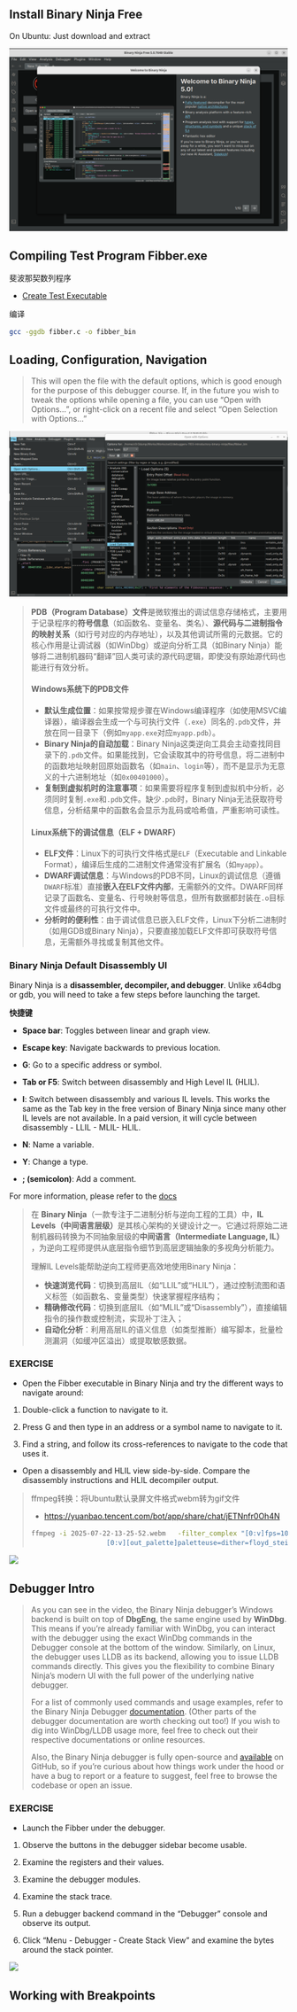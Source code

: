 ## Install Binary Ninja Free

On Ubuntu: Just download and extract

![](assets/2025-07-22-10-49-21-image.png)

## Compiling Test Program Fibber.exe

斐波那契数列程序

- [Create Test Executable](https://ost2.fyi/Dbg1012_section2)

编译

```bash
gcc -ggdb fibber.c -o fibber_bin
```

## Loading, Configuration, Navigation

> This will open the file with the default options, which is good enough
> for the purpose of this debugger course. If, in the future you wish to
> tweak the options while opening a file, you can use “Open with
> Options…”, or right-click on a recent file and select “Open Selection
> with Options…”

![](assets/2025-07-22-11-02-25-image.png)

> **​PDB（Program Database）文件​**​是微软推出的调试信息存储格式，主要用于记录程序的​**​符号信息​**​（如函数名、变量名、类名）、​**​源代码与二进制指令的映射关系​**​（如行号对应的内存地址），以及其他调试所需的元数据。它的核心作用是让调试器（如WinDbg）或逆向分析工具（如Binary Ninja）能够将二进制机器码“翻译”回人类可读的源代码逻辑，即使没有原始源代码也能进行有效分析。
> 
> #### Windows系统下的PDB文件
> 
> - ​**​默认生成位置​**​：如果按常规步骤在Windows编译程序（如使用MSVC编译器），编译器会生成一个与可执行文件（`.exe`）同名的`.pdb`文件，并放在同一目录下（例如`myapp.exe`对应`myapp.pdb`）。
> - ​**​Binary Ninja的自动加载​**​：Binary Ninja这类逆向工具会主动查找同目录下的`.pdb`文件。如果能找到，它会读取其中的符号信息，将二进制中的函数地址映射回原始函数名（如`main`、`login`等），而不是显示为无意义的十六进制地址（如`0x00401000`）。
> - ​**​复制到虚拟机时的注意事项​**​：如果需要将程序复制到虚拟机中分析，必须同时复制`.exe`和`.pdb`文件。缺少`.pdb`时，Binary Ninja无法获取符号信息，分析结果中的函数名会显示为乱码或哈希值，严重影响可读性。
> 
> #### Linux系统下的调试信息（ELF + DWARF）
> 
> - ​**​ELF文件​**​：Linux下的可执行文件格式是`ELF`（Executable and Linkable Format），编译后生成的二进制文件通常没有扩展名（如`myapp`）。
> - ​**​DWARF调试信息​**​：与Windows的PDB不同，Linux的调试信息（遵循`DWARF`标准）直接​**​嵌入在ELF文件内部​**​，无需额外的文件。DWARF同样记录了函数名、变量名、行号映射等信息，但所有数据都封装在`.o`目标文件或最终的可执行文件中。
> - ​**​分析时的便利性​**​：由于调试信息已嵌入ELF文件，Linux下分析二进制时（如用GDB或Binary Ninja），只要直接加载ELF文件即可获取符号信息，无需额外寻找或复制其他文件。

### Binary Ninja Default Disassembly UI

Binary Ninja is a **disassembler, decompiler, and debugger**. Unlike x64dbg or gdb, you will need to take a few steps before launching the target.

**快捷键**

- **Space bar**: Toggles between linear and graph view.

- **Escape key**: Navigate backwards to previous location.

- **G**: Go to a specific address or symbol.

- **Tab or F5**: Switch between disassembly and High Level IL (HLIL).

- **I**: Switch between disassembly and various IL levels. This works the same as the Tab key in the free version of Binary Ninja since many other IL levels are not available. In a paid version, it will cycle between disassembly - LLIL - MLIL- HLIL.

- **N**: Name a variable.

- **Y**: Change a type.

- **; (semicolon)**: Add a comment.

For more information, please refer to the [docs](https://docs.binary.ninja/getting-started.html#interacting)

> 在 ​**​Binary Ninja​**​（一款专注于二进制分析与逆向工程的工具）中，​**​IL Levels（中间语言层级）​**​ 是其核心架构的关键设计之一。它通过将原始二进制机器码转换为不同抽象层级的​**​中间语言（Intermediate Language, IL）​**​，为逆向工程师提供从底层指令细节到高层逻辑抽象的多视角分析能力。
> 
> 理解IL Levels能帮助逆向工程师更高效地使用Binary Ninja：
> 
> - ​**​快速浏览代码​**​：切换到高层IL（如“LLIL”或“HLIL”），通过控制流图和语义标签（如函数名、变量类型）快速掌握程序结构；
> - ​**​精确修改代码​**​：切换到底层IL（如“MLIL”或“Disassembly”），直接编辑指令的操作数或控制流，实现补丁注入；
> - ​**​自动化分析​**​：利用高层IL的语义信息（如类型推断）编写脚本，批量检测漏洞（如缓冲区溢出）或提取敏感数据。

### EXERCISE

- Open the Fibber executable in Binary Ninja and try the different ways to navigate around:
1. Double-click a function to navigate to it.

2. Press G and then type in an address or a symbol name to navigate to it.

3. Find a string, and follow its cross-references to navigate to the code that uses it.
- Open a disassembly and HLIL view side-by-side. Compare the disassembly instructions and HLIL decompiler output.

> ffmpeg转换：将Ubuntu默认录屏文件格式webm转为gif文件
> 
> - https://yuanbao.tencent.com/bot/app/share/chat/jETNnfr0Oh4N
> 
> ```bash
> ffmpeg -i 2025-07-22-13-25-52.webm   -filter_complex "[0:v]fps=10,scale=640:-1,palettegen=max_colors=256:stats_mode=diff[out_palette]; \
>                    [0:v][out_palette]paletteuse=dither=floyd_steinberg:bayer_scale=5[out_gif]"   -map "[out_gif]"   output_medium_quality.gif
> ```

![](assets/2025-07-22-13-38-53-output_medium_quality.gif)

## Debugger Intro

> As you can see in the video, the Binary Ninja debugger’s Windows backend is built on top of **DbgEng**, the same engine used by **WinDbg**. This means if you’re already familiar with WinDbg, you can interact with the debugger using the exact WinDbg commands in the Debugger console at the bottom of the window. Similarly, on Linux, the debugger uses LLDB as its
> backend, allowing you to issue LLDB commands directly. This gives you
> the flexibility to combine Binary Ninja’s modern UI with the full power
> of the underlying native debugger.
> 
> For a list of commonly used commands and usage examples, refer to the Binary Ninja Debugger [documentation](https://docs.binary.ninja/guide/debugger/index.html#running-debug-adapter-backend-commands). (Other parts of the debugger documentation are worth checking out too!) If you wish to dig into WinDbg/LLDB usage more, feel free to check out their respective documentations or online resources.
> 
> Also, the Binary Ninja debugger is fully open-source and [available](https://github.com/Vector35/debugger) on GitHub, so if you’re curious about how things work under the hood or
> have a bug to report or a feature to suggest, feel free to browse the
> codebase or open an issue.

### EXERCISE

- Launch the Fibber under the debugger.
1. Observe the buttons in the debugger sidebar become usable.

2. Examine the registers and their values.

3. Examine the debugger modules.

4. Examine the stack trace.

5. Run a debugger backend command in the “Debugger” console and observe its output.

6. Click “Menu - Debugger - Create Stack View” and examine the bytes around the stack pointer.

![](assets/2025-07-22-15-29-13-debugger.gif)

## Working with Breakpoints

